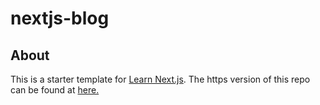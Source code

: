# nextjs-blog

## About
This is a starter template for [Learn Next.js](https://nextjs.org/learn). The https version of this repo can be found at [here.](https://blognextjs-swart.vercel.app/)
